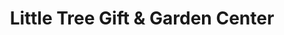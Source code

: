 ---
title: "Little Tree Gift & Garden Center"
url: /nanaimo/little-tree-gift-and-garden-center/
shop: garden centre
---